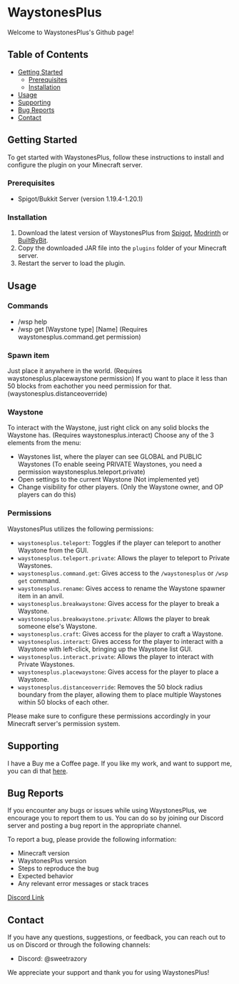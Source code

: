 # WaystonesPlus

Welcome to WaystonesPlus's Github page!

## Table of Contents

- [Getting Started](#getting-started)
  - [Prerequisites](#prerequisites)
  - [Installation](#installation)
- [Usage](#usage)
- [Supporting](#supporting)
- [Bug Reports](#bug-reports)
- [Contact](#contact)

## Getting Started

To get started with WaystonesPlus, follow these instructions to install and configure the plugin on your Minecraft server.

### Prerequisites

- Spigot/Bukkit Server (version 1.19.4-1.20.1)

### Installation

1. Download the latest version of WaystonesPlus from [Spigot](https://www.spigotmc.org/resources/110762/), [Modrinth](https://modrinth.com/plugin/waystonesplus) or [BuiltByBit](https://builtbybit.com/resources/29787).
2. Copy the downloaded JAR file into the `plugins` folder of your Minecraft server.
3. Restart the server to load the plugin.

## Usage

### Commands
- /wsp help
- /wsp get [Waystone type] [Name] (Requires waystonesplus.command.get permission)

### Spawn item
Just place it anywhere in the world. (Requires waystonesplus.placewaystone permission)
If you want to place it less than 50 blocks from eachother you need permission for that. (waystonesplus.distanceoverride)


### Waystone
To interact with the Waystone, just right click on any solid blocks the Waystone has. (Requires waystonesplus.interact)
Choose any of the 3 elements from the menu:
- Waystones list, where the player can see GLOBAL and PUBLIC Waystones (To enable seeing PRIVATE Waystones, you need a permission waystonesplus.teleport.private)
- Open settings to the current Waystone (Not implemented yet)
- Change visibility for other players. (Only the Waystone owner, and OP players can do this)

### Permissions

WaystonesPlus utilizes the following permissions:

- `waystonesplus.teleport`: Toggles if the player can teleport to another Waystone from the GUI.
- `waystonesplus.teleport.private`: Allows the player to teleport to Private Waystones.
- `waystonesplus.command.get`: Gives access to the `/waystonesplus` or `/wsp get` command.
- `waystonesplus.rename`: Gives access to rename the Waystone spawner item in an anvil.
- `waystonesplus.breakwaystone`: Gives access for the player to break a Waystone.
- `waystonesplus.breakwaystone.private`: Allows the player to break someone else's Waystone.
- `waystonesplus.craft`: Gives access for the player to craft a Waystone.
- `waystonesplus.interact`: Gives access for the player to interact with a Waystone with left-click, bringing up the Waystone list GUI.
- `waystonesplus.interact.private`: Allows the player to interact with Private Waystones.
- `waystonesplus.placewaystone`: Gives access for the player to place a Waystone.
- `waystonesplus.distanceoverride`: Removes the 50 block radius boundary from the player, allowing them to place multiple Waystones within 50 blocks of each other.

Please make sure to configure these permissions accordingly in your Minecraft server's permission system.

## Supporting
I have a Buy me a Coffee page. If you like my work, and want to support me, you can di that [here](https://www.buymeacoffee.com/sweetrazory).

## Bug Reports

If you encounter any bugs or issues while using WaystonesPlus, we encourage you to report them to us. You can do so by joining our Discord server and posting a bug report in the appropriate channel.

To report a bug, please provide the following information:
- Minecraft version
- WaystonesPlus version
- Steps to reproduce the bug
- Expected behavior
- Any relevant error messages or stack traces

[Discord Link](https://discord.gg/SXAjY6kdDC)

## Contact

If you have any questions, suggestions, or feedback, you can reach out to us on Discord or through the following channels:

- Discord: @sweetrazory

We appreciate your support and thank you for using WaystonesPlus!

